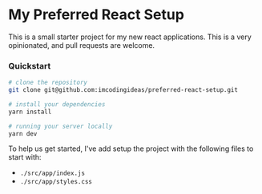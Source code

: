 # My Preferred React Setup

This is a small starter project for my new react applications. This is a very opinionated, and pull requests are welcome.

### Quickstart

```bash
# clone the repository
git clone git@github.com:imcodingideas/preferred-react-setup.git
```

```bash
# install your dependencies
yarn install
```

```bash
# running your server locally
yarn dev
```

To help us get started, I've add setup the project with the following files to start with:

  - `./src/app/index.js`
  - `./src/app/styles.css`

